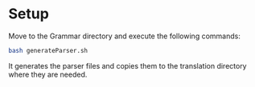 # Setup
Move to the Grammar directory and execute the following commands:
```bash
bash generateParser.sh
```
It generates the parser files and copies them to the translation directory where they are needed.
